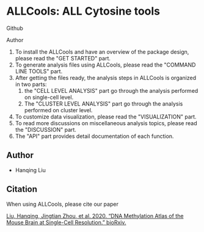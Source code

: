 ALLCools: ALL Cytosine tools
============================

Github

Author

1. To install the ALLCools and have an overview of the package design, please read the "GET STARTED" part.
2. To generate analysis files using ALLCools, please read the "COMMAND LINE TOOLS" part.
3. After getting the files ready, the analysis steps in ALLCools is organized in two parts:
    1. the "CELL LEVEL ANALYSIS" part go through the analysis performed on single-cell level.
    2. The "CLUSTER LEVEL ANALYSIS" part go through the analysis performed on cluster level.
4. To customize data visualization, please read the "VISUALIZATION" part.
5. To read more discussions on miscellaneous analysis topics, please read the "DISCUSSION" part.
6. The "API" part provides detail documentation of each function.


## Author
- Hanqing Liu


## Citation
When using ALLCools, please cite our paper

[Liu, Hanqing, Jingtian Zhou, et al. 2020. “DNA Methylation Atlas of the Mouse Brain at Single-Cell Resolution.” bioRxiv.](https://doi.org/10.1101/2020.04.30.069377)

